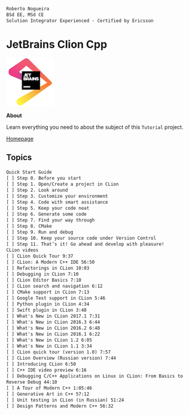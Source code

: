 ```
Roberto Nogueira  
BSd EE, MSd CE
Solution Integrator Experienced - Certified by Ericsson
```
# JetBrains Clion Cpp

![tutorial image](images/jetbrains.png)

**About**

Learn everything you need to about the subject of this `Tutorial` project.

[Homepage](https://www.youtube.com/playlist?list=PLQ176FUIyIUb_J7ZEi2IDe9132-dq_vQL)

## Topics
```
Quick Start Guide
[ ] Step 0. Before you start
[ ] Step 1. Open/Create a project in CLion
[ ] Step 2. Look around
[ ] Step 3. Customize your environment
[ ] Step 4. Code with smart assistance
[ ] Step 5. Keep your code neat
[ ] Step 6. Generate some code
[ ] Step 7. Find your way through
[ ] Step 8. CMake
[ ] Step 9. Run and debug
[ ] Step 10. Keep your source code under Version Control
[ ] Step 11. That’s it! Go ahead and develop with pleasure!
CLion videos
[ ] CLion Quick Tour 9:37
[ ] CLion: A Modern C++ IDE 56:50
[ ] Refactorings in CLion 10:03    
[ ] Debugging in CLion 7:10   
[ ] CLion Editor Basics 7:10   
[ ] CLion search and navigation 6:12
[ ] CMake support in CLion 7:13
[ ] Google Test support in CLion 5:46
[ ] Python plugin in CLion 4:34
[ ] Swift plugin in CLion 3:48   
[ ] What's New in CLion 2017.1 7:31
[ ] What's New in CLion 2016.3 6:44
[ ] What's New in CLion 2016.2 6:48
[ ] What's New in CLion 2016.1 6:22
[ ] What's New in CLion 1.2 6:05
[ ] What's New in CLion 1.1 3:34
[ ] CLion quick tour (version 1.0) 7:57
[ ] CLion Overview (Russian version) 7:44
[ ] Introducing CLion 6:50
[ ] C++ IDE video preview 6:16
[ ] Debugging C/C++ Applications on Linux in CLion: From Basics to Reverse Debug 44:10
[ ] A Tour of Modern C++ 1:05:46
[ ] Generative Art in C++ 57:12
[ ] Unit testing in CLion (in Russian) 51:24   
[ ] Design Patterns and Modern C++ 56:32
```

